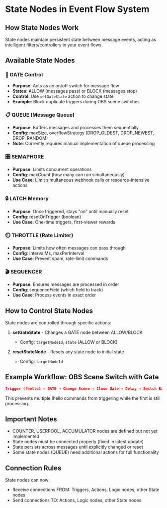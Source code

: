 # State Nodes in Event Flow System

## How State Nodes Work

State nodes maintain persistent state between message events, acting as intelligent filters/controllers in your event flows.

## Available State Nodes

### 🚦 GATE Control
- **Purpose**: Acts as an on/off switch for message flow
- **States**: ALLOW (messages pass) or BLOCK (messages stop)
- **Control**: Use `setGateState` action to change state
- **Example**: Block duplicate triggers during OBS scene switches

### 📋 QUEUE (Message Queue)
- **Purpose**: Buffers messages and processes them sequentially
- **Config**: maxSize, overflowStrategy (DROP_OLDEST, DROP_NEWEST, DROP_RANDOM)
- **Note**: Currently requires manual implementation of queue processing

### 🎛️ SEMAPHORE
- **Purpose**: Limits concurrent operations
- **Config**: maxCount (how many can run simultaneously)
- **Use Case**: Limit simultaneous webhook calls or resource-intensive actions

### 🔒 LATCH Memory
- **Purpose**: Once triggered, stays "on" until manually reset
- **Config**: resetOnTrigger (boolean)
- **Use Case**: One-time triggers, first-viewer rewards

### ⏲️ THROTTLE (Rate Limiter)
- **Purpose**: Limits how often messages can pass through
- **Config**: intervalMs, maxPerInterval
- **Use Case**: Prevent spam, rate-limit commands

### 🎬 SEQUENCER
- **Purpose**: Ensures messages are processed in order
- **Config**: sequenceField (which field to track)
- **Use Case**: Process events in exact order

## How to Control State Nodes

State nodes are controlled through specific actions:

1. **setGateState** - Changes a GATE node between ALLOW/BLOCK
   - Config: `targetNodeId`, `state` (ALLOW or BLOCK)

2. **resetStateNode** - Resets any state node to initial state
   - Config: `targetNodeId`

## Example Workflow: OBS Scene Switch with Gate

```json
Trigger (!hello) → GATE → Change Scene → Close Gate → Delay → Switch Back → Open Gate
```

This prevents multiple !hello commands from triggering while the first is still processing.

## Important Notes

- COUNTER, USERPOOL, ACCUMULATOR nodes are defined but not yet implemented
- State nodes must be connected properly (fixed in latest update)
- State persists across messages until explicitly changed or reset
- Some state nodes (QUEUE) need additional actions for full functionality

## Connection Rules
State nodes can now:
- Receive connections FROM: Triggers, Actions, Logic nodes, other State nodes
- Send connections TO: Actions, Logic nodes, other State nodes